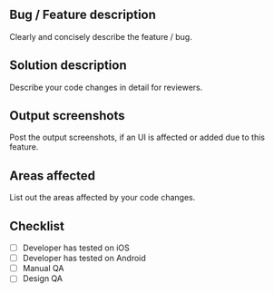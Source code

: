 ## Bug / Feature description

Clearly and concisely describe the feature / bug.

## Solution description

Describe your code changes in detail for reviewers.

## Output screenshots

Post the output screenshots, if an UI is affected or added due to this feature.

## Areas affected

List out the areas affected by your code changes.

## Checklist

- [ ] Developer has tested on iOS
- [ ] Developer has tested on Android
- [ ] Manual QA
- [ ] Design QA
